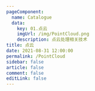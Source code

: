 ```yaml
---
pageComponent: 
  name: Catalogue
  data: 
    key: 01.点云
    imgUrl: /img/PointCloud.png
    description: 点云处理相关技术
title: 点云
date: 2021-08-31 12:00:00
permalink: /PointCloud
sidebar: false
article: false
comment: false
editLink: false
---
```


